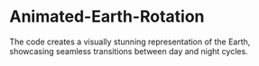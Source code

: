 # Animated-Earth-Rotation
The code creates a visually stunning representation of the Earth, showcasing seamless transitions between day and night cycles. 
